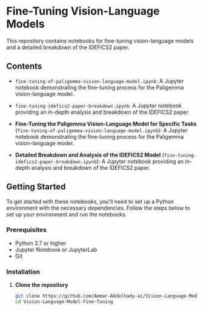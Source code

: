 # Fine-Tuning Vision-Language Models

This repository contains notebooks for fine-tuning vision-language models and a detailed breakdown of the IDEFICS2 paper.

## Contents

- `fine-tuning-of-paligemma-vision-language-model.ipynb`: A Jupyter notebook demonstrating the fine-tuning process for the Paligemma vision-language model.
- `fine-tuning-idefics2-paper-breakdown.ipynb`: A Jupyter notebook providing an in-depth analysis and breakdown of the IDEFICS2 paper.


- **Fine-Tuning the Paligemma Vision-Language Model for Specific Tasks** (`fine-tuning-of-paligemma-vision-language-model.ipynb`): A Jupyter notebook demonstrating the fine-tuning process for the Paligemma vision-language model.
- **Detailed Breakdown and Analysis of the IDEFICS2 Model** (`fine-tuning-idefics2-paper-breakdown.ipynb`): A Jupyter notebook providing an in-depth analysis and breakdown of the IDEFICS2 paper.


## Getting Started

To get started with these notebooks, you'll need to set up a Python environment with the necessary dependencies. Follow the steps below to set up your environment and run the notebooks.

### Prerequisites

- Python 3.7 or higher
- Jupyter Notebook or JupyterLab
- Git

### Installation

1. **Clone the repository**

   ```sh
   git clone https://github.com/Ammar-Abdelhady-ai/Vision-Language-Model-Fine-Tuning.git
   cd Vision-Language-Model-Fine-Tuning
